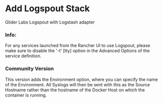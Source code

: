 # Add Logspout Stack

Glider Labs Logspout with Logstash adapter

### Info:

For any services launched from the Rancher UI to use Logspout, please make sure to disable the '-t' [tty] option in the Advanced Options of the service definition. 

### Community Version

This version adds the Environment option, where you can specify the name of the Environment.
All Syslogs will then be sent with this as the Source Hostname rather than the hostname of
the Docker Host on which the container is running.
 
